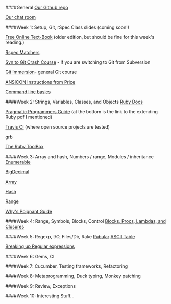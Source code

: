 ####General
[Our Github repo](https://github.com/UWE-Ruby/RubyFall2013)

[Our chat room](https://uweruby.hipchat.com)

####Week 1: Setup, Git, rSpec
Class slides (coming soon!)

[Free Online Text-Book](http://www.ruby-doc.org/docs/ProgrammingRuby/) (older edition, but should be fine for this week's reading.)

[Rspec Matchers](http://rubydoc.info/gems/rspec-expectations/2.4.0/RSpec/Matchers)

[Svn to Git Crash Course](http://git.or.cz/course/svn.html) - if you are switching to Git from Subversion

[Git Immersion](http://gitimmersion.com/)- general Git course

[ANSICON Instructions from Price](http://qastuffs.blogspot.com/2011/02/how-to-install-ansicon-for-cucumber-to.html)

[Command line basics](http://linuxbloggen.dk/wp-content/gallery/cheat-sheets/clicommandsfull.jpg)

####Week 2: Strings, Variables, Classes, and Objects
[Ruby Docs](http://www.ruby-doc.org/core-1.9.3/String.html)

[Pragmatic Programmers Guide](http://pragprog.com/book/ruby3/programming-ruby-1-9) (at the bottom is the link to the extending Ruby pdf I mentioned)

[Travis CI](https://travis-ci.org) (where open source projects are tested)

[grb](https://github.com/jinzhu/grb)

[The Ruby ToolBox](https://www.ruby-toolbox.com/)

####Week 3: Array and hash, Numbers / range, Modules / inheritance
[Enumerable](http://ruby-doc.org/core-1.9.3/Enumerable.html)

[BigDecimal](http://www.ruby-doc.org/stdlib-1.9.3/libdoc/bigdecimal/rdoc/BigDecimal.html)

[Array](http://www.ruby-doc.org/core-1.9.3/Array.html)

[Hash](http://www.ruby-doc.org/core-1.9.3/Hash.html)

[Range](http://ruby-doc.org/core-1.9.3/Range.html)

[Why's Poignant Guide](http://mislav.uniqpath.com/poignant-guide/)

####Week 4: Range, Symbols, Blocks, Control
[Blocks, Procs, Lambdas, and Closures](http://www.robertsosinski.com/2008/12/21/understanding-ruby-blocks-procs-and-lambdas/)

####Week 5: Regexp, I/O, Files/Dir, Rake
[Rubular](http://www.rubular.com/)
[ASCII Table](http://www.asciitable.com/)

[Breaking up Regular expressions](http://stackoverflow.com/questions/3833787/making-a-small-regular-expression-a-bit-more-readable)

####Week 6: Gems, CI

####Week 7: Cucumber, Testing frameworks, Refactoring

####Week 8: Metaprogramming, Duck typing, Monkey patching

####Week 9: Review, Exceptions

####Week 10: Interesting Stuff...
